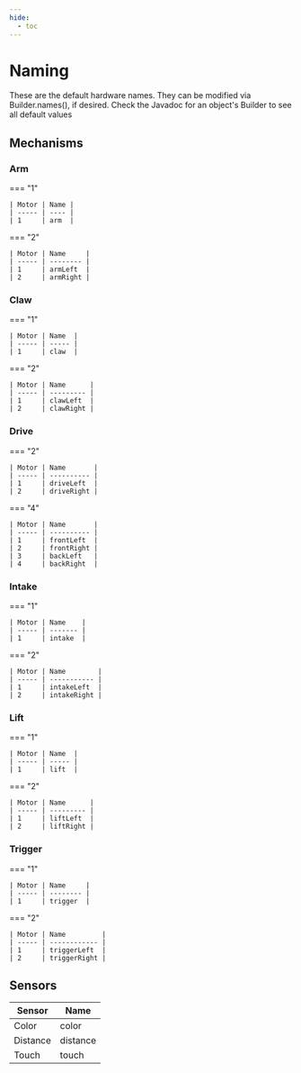 ```yaml
---
hide:
  - toc
---
```


# Naming

These are the default hardware names. They can be modified via Builder.names(), if desired. Check the Javadoc for an object's Builder to see all default values

## Mechanisms

### Arm

=== "1"

    | Motor | Name |
    | ----- | ---- |
    | 1     | arm  |

=== "2"

    | Motor | Name     |
    | ----- | -------- |
    | 1     | armLeft  |
    | 2     | armRight |

### Claw

=== "1"

    | Motor | Name  |
    | ----- | ----- |
    | 1     | claw  |

=== "2"

    | Motor | Name      |
    | ----- | --------- |
    | 1     | clawLeft  |
    | 2     | clawRight |

### Drive

=== "2"

    | Motor | Name       |
    | ----- | ---------- |
    | 1     | driveLeft  |
    | 2     | driveRight |

=== "4"

    | Motor | Name       |
    | ----- | ---------- |
    | 1     | frontLeft  |
    | 2     | frontRight |
    | 3     | backLeft   |
    | 4     | backRight  |

### Intake

=== "1"

    | Motor | Name    |
    | ----- | ------- |
    | 1     | intake  |

=== "2"

    | Motor | Name        |
    | ----- | ----------- |
    | 1     | intakeLeft  |
    | 2     | intakeRight |

### Lift

=== "1"

    | Motor | Name  |
    | ----- | ----- |
    | 1     | lift  |

=== "2"

    | Motor | Name      |
    | ----- | --------- |
    | 1     | liftLeft  |
    | 2     | liftRight |

### Trigger

=== "1"

    | Motor | Name     |
    | ----- | -------- |
    | 1     | trigger  |

=== "2"

    | Motor | Name         |
    | ----- | ------------ |
    | 1     | triggerLeft  |
    | 2     | triggerRight |

## Sensors

| Sensor   | Name     |
| -------- | -------- |
| Color    | color    |
| Distance | distance |
| Touch    | touch    |

